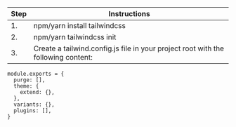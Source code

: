 | Step | Instructions |
| ---- | ------------ |
| 1.   | npm/yarn install tailwindcss |
| 2.   | npm/yarn tailwindcss init |
| 3.   | Create a tailwind.config.js file in your project root with the following content: |
```
module.exports = {
  purge: [],
  theme: {
    extend: {},
  },
  variants: {},
  plugins: [],
}
```